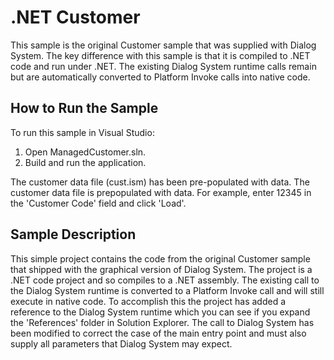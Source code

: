 # .NET Customer

This sample is the original Customer sample that was supplied with Dialog System.
The key difference with this sample is that it is compiled to .NET code and
run under .NET. The existing Dialog System runtime calls remain but are automatically
converted to Platform Invoke calls into native code.

## How to Run the Sample

To run this sample in Visual Studio:

1. Open ManagedCustomer.sln.
2. Build and run the application.

The customer data file (cust.ism) has been pre-populated with data.
The customer data file is prepopulated with data.
For example, enter 12345 in the 'Customer Code' field and click 'Load'.

## Sample Description

This simple project contains the code from the original Customer sample that shipped
with the graphical version of Dialog System. The project is a .NET code project and
so compiles to a .NET assembly. The existing call to the Dialog System runtime is
converted to a Platform Invoke call and will still execute in native code. To accomplish
this the project has added a reference to the Dialog System runtime which you can see
if you expand the 'References' folder in Solution Explorer. The call to Dialog System
has been modified to correct the case of the main entry point and must also supply
all parameters that Dialog System may expect.
